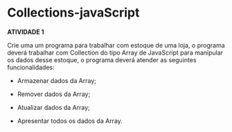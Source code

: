 # Collections-javaScript

**ATIVIDADE 1**

Crie uma um programa para trabalhar com estoque de uma loja, o programa deverá trabalhar com Collection do tipo Array de JavaScript para manipular os dados desse estoque, o programa deverá atender as seguintes funcionalidades:

- Armazenar dados da Array;

- Remover dados da Array;

- Atualizar dados da Array;

- Apresentar todos os dados da Array.
